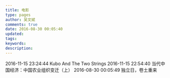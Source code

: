 ```yaml
---
title: 电影
type: pages
author: 吴文斌
comments: true
date: 2016-08-30 00:05:40
updated:
tags:
keywords:
description:
---
```

2016-11-15 23:24:44 Kubo And The Two Strings
2016-11-15 22:54:40 当代中国经济：中国农业组织变迁（上）
2016-08-30 00:05:49 独立日，卷土重来
